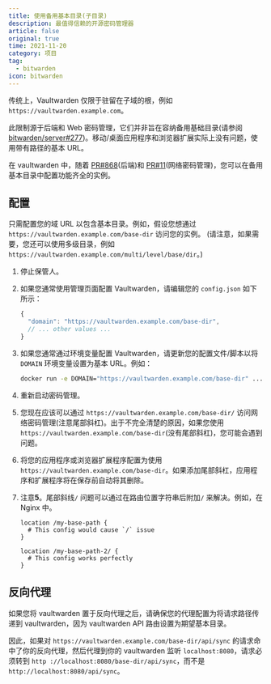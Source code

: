 ```yaml
---
title: 使用备用基本目录(子目录)
description: 最值得信赖的开源密码管理器 
article: false
original: true
time: 2021-11-20
category: 项目
tag:
  - bitwarden
icon: bitwarden
---
```


传统上，Vaultwarden 仅限于驻留在子域的根，例如`https://vaultwarden.example.com`。

此限制源于后端和 Web 密码管理，它们并非旨在容纳备用基础目录(请参阅 [bitwarden/server#277](/bitwarden/server/issues/277))。移动/桌面应用程序和浏览器扩展实际上没有问题，使用带有路径的基本 URL。

在 vaultwarden 中，随着 [PR#868](https://github.com/dani-garcia/vaultwarden/pull/868)(后端)和 [PR#11](https://github.com/dani-garcia/bw_web_builds/pull/11)(网络密码管理)，您可以在备用基本目录中配置功能齐全的实例。

## 配置

只需配置您的域 URL 以包含基本目录。例如，假设您想通过 `https://vaultwarden.example.com/base-dir` 访问您的实例。 (请注意，如果需要，您还可以使用多级目录，例如 `https://vaultwarden.example.com/multi/level/base/dir`。)

1. 停止保管人。
2. 如果您通常使用管理页面配置 Vaultwarden，请编辑您的 `config.json` 如下所示：

    ```javascript
    {
      "domain": "https://vaultwarden.example.com/base-dir",
      // ... other values ...
    }
    ```

3. 如果您通常通过环境变量配置 Vaultwarden，请更新您的配置文件/脚本以将 `DOMAIN` 环境变量设置为基本 URL。例如：

   ```sh
   docker run -e DOMAIN="https://vaultwarden.example.com/base-dir" ...
   ```

4. 重新启动密码管理。
5. 您现在应该可以通过 `https://vaultwarden.example.com/base-dir/` 访问网络密码管理(注意尾部斜杠)。出于不完全清楚的原因，如果您使用`https://vaultwarden.example.com/base-dir`(没有尾部斜杠)，您可能会遇到问题。
6. 将您的应用程序或浏览器扩展程序配置为使用 `https://vaultwarden.example.com/base-dir`。如果添加尾部斜杠，应用程序和扩展程序将在保存前自动将其删除。
7. 注意**5**。尾部斜线`/` 问题可以通过在路由位置字符串后附加`/` 来解决。例如，在 Nginx 中。

    ```
    location /my-base-path {
      # This config would cause `/` issue
    }
    
    location /my-base-path-2/ {
      # This config works perfectly
    }
    ```

## 反向代理

如果您将 vaultwarden 置于反向代理之后，请确保您的代理配置为将请求路径传递到 vaultwarden，因为 vaultwarden API 路由设置为期望基本目录。

因此，如果对 `https://vaultwarden.example.com/base-dir/api/sync` 的请求命中了你的反向代理，然后代理到你的 vaultwarden 监听 `localhost:8080`，请求必须转到 `http ://localhost:8080/base-dir/api/sync`，而不是`http://localhost:8080/api/sync`。
